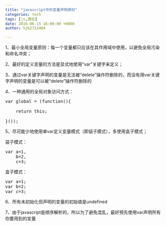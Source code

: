 ```yaml
---
title: "javascript中的变量声明原则"
categories: tech
tags: [js,理论]
date: 2016-06-15 16:00:00 +0800
author: hjb2722404

---
```


1、最小全局变量原则：每一个变量都只应该在其作用域中使用，以避免全局污染和命名冲突；

2、最好的定义变量的方法是显式地使用“var”关键字来定义；

3、通过var关键字声明的变量是无法被“delete”操作符删除的，而没有用var关键字声明的变量是可以被“delete”操作符删除的

4、一种通用的全局对象访问方式：

<pre class="prettyprint"><span class="hljs-keyword">var</span> global = (<span class="hljs-function"><span class="hljs-keyword">function</span><span class="hljs-params">()</span>{</span>

    <span class="hljs-keyword">return</span> <span class="hljs-keyword">this</span>;

}());</pre>

5、尽可能少地使用单var定义变量模式（即袋子模式），多使用盒子模式；

袋子模式：

<pre class="prettyprint"><span class="hljs-attribute">var a</span>=<span class="hljs-string">1,
    b=2,
    c=3;</span></pre>

盒子模式：

<pre class="prettyprint"><span class="hljs-keyword">var</span> a=<span class="hljs-number">1</span>;
<span class="hljs-keyword">var</span> b=<span class="hljs-number">2</span>;
<span class="hljs-keyword">var</span> c=<span class="hljs-number">3</span>;</pre>

6、所有未初始化但声明的变量的初始值是undefined

7、由于javascript是顺序解析的，所以为了避免混乱，最好预先使用var声明所有你要用到的变量
